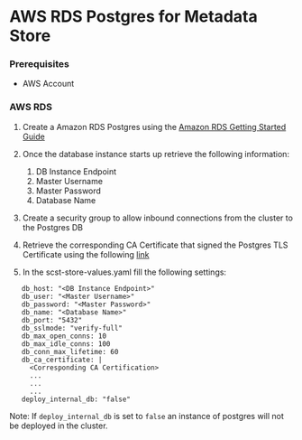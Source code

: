 # AWS RDS Postgres for Metadata Store

### Prerequisites
* AWS Account

### AWS RDS 
1. Create a Amazon RDS Postgres using the [Amazon RDS Getting Started Guide](https://docs.aws.amazon.com/AmazonRDS/latest/UserGuide/CHAP_GettingStarted.CreatingConnecting.PostgreSQL.html#CHAP_GettingStarted.Creating.PostgreSQL)

2. Once the database instance starts up retrieve the following information:
   1. DB Instance Endpoint
   1. Master Username
   1. Master Password
   1. Database Name 

3. Create a security group to allow inbound connections from the cluster to the Postgres DB

4. Retrieve the corresponding CA Certificate that signed the Postgres TLS Certificate using the following [link](https://docs.aws.amazon.com/AmazonRDS/latest/UserGuide/UsingWithRDS.SSL.html)

5. In the scst-store-values.yaml fill the following settings:

```
   db_host: "<DB Instance Endpoint>"
   db_user: "<Master Username>"
   db_password: "<Master Password>"
   db_name: "<Database Name>"
   db_port: "5432"
   db_sslmode: "verify-full"
   db_max_open_conns: 10
   db_max_idle_conns: 100
   db_conn_max_lifetime: 60
   db_ca_certificate: |
     <Corresponding CA Certification>
     ...
     ...
     ...
   deploy_internal_db: "false"
```

Note: If `deploy_internal_db` is set to `false` an instance of postgres will not be deployed in the cluster.
